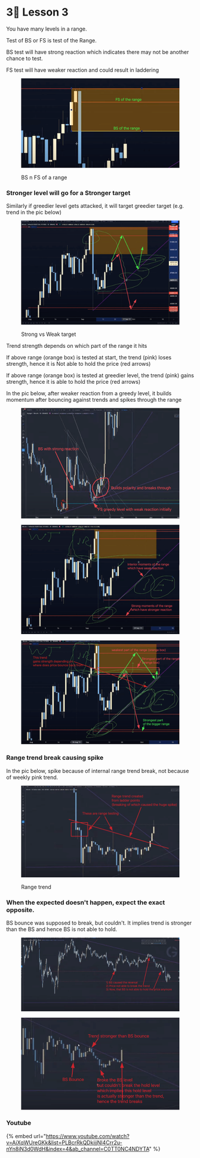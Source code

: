 # 3⃣ Lesson 3

You have many levels in a range.

Test of BS or FS is test of the Range.&#x20;

BS test will have strong reaction which indicates there may not be another chance to test.

FS test will have weaker reaction and could result in laddering

<figure><img src="../../.gitbook/assets/image (6).png" alt=""><figcaption><p>BS n FS of a range</p></figcaption></figure>

### Stronger level will go for a Stronger target

Similarly if greedier level gets attacked, it will target greedier target (e.g. trend in the pic below)

<figure><img src="../../.gitbook/assets/image (2).png" alt=""><figcaption><p>Strong vs Weak target</p></figcaption></figure>

Trend strength depends on which part of the range it hits

If above range (orange box) is tested at start, the trend (pink) loses strength, hence it is Not able to hold the price (red arrows)

If above range (orange box) is tested at greedier level, the trend (pink) gains strength, hence it is able to hold the price (red arrows)



In the pic below, after weaker reaction from a greedy level, it builds momentum after bouncing against trends and spikes through the range

<figure><img src="../../.gitbook/assets/image (3).png" alt=""><figcaption></figcaption></figure>

<figure><img src="../../.gitbook/assets/image (15).png" alt=""><figcaption></figcaption></figure>

<figure><img src="../../.gitbook/assets/image (9).png" alt=""><figcaption></figcaption></figure>

### Range trend break causing spike

In the pic below, spike because of internal range trend break, not because of weekly pink trend.

<figure><img src="../../.gitbook/assets/image (19).png" alt=""><figcaption><p>Range trend</p></figcaption></figure>



### When the expected doesn't happen, expect the exact opposite.

BS bounce was supposed to break, but couldn't. It implies trend is stronger than the BS and hence BS is not able to hold.

<figure><img src="../../.gitbook/assets/image (20).png" alt=""><figcaption></figcaption></figure>

<figure><img src="../../.gitbook/assets/image (18).png" alt=""><figcaption></figcaption></figure>



### Youtube

{% embed url="https://www.youtube.com/watch?v=AiXqWUreGKk&list=PLBcrRkQDkijjNI4Crr2u-nYn8iN3d0WdH&index=4&ab_channel=C0TT0NC4NDYTA" %}
